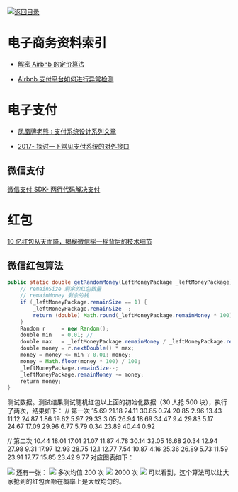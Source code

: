[![返回目录](https://parg.co/UGo)](https://parg.co/b4z) 
 
 


# 电子商务资料索引

* [解密 Airbnb 的定价算法](http://www.infoq.com/cn/articles/decryption-airbnb-pricing-algorithm)

- [Airbnb 支付平台如何进行异常检测](http://www.infoq.com/cn/news/2016/03/Airbnb-FFT-anomaly-detection)

# 电子支付

* [凤凰牌老熊 : 支付系统设计系列文章](http://blog.lixf.cn/essay/2016/10/08/account-1/)

- [2017- 探讨一下常见支付系统的对外接口](https://segmentfault.com/a/1190000008942039)

## 微信支付

[微信支付 SDK- 两行代码解决支付 ](http://arccode.net/2016/05/02/%E5%BE%AE%E4%BF%A1%E6%94%AF%E4%BB%98SDK-%E4%B8%A4%E8%A1%8C%E4%BB%A3%E7%A0%81%E8%A7%A3%E5%86%B3%E6%94%AF%E4%BB%98/)

# 红包

[10 亿红包从天而降，揭秘微信摇一摇背后的技术细节](http://www.infoq.com/cn/articles/1-billion-bonus-from-the-clouds)

## 微信红包算法

```java
public static double getRandomMoney(LeftMoneyPackage _leftMoneyPackage) {
    // remainSize 剩余的红包数量
    // remainMoney 剩余的钱
    if (_leftMoneyPackage.remainSize == 1) {
        _leftMoneyPackage.remainSize--;
        return (double) Math.round(_leftMoneyPackage.remainMoney * 100) / 100;
    }
    Random r     = new Random();
    double min   = 0.01; //
    double max   = _leftMoneyPackage.remainMoney / _leftMoneyPackage.remainSize * 2;
    double money = r.nextDouble() * max;
    money = money <= min ? 0.01: money;
    money = Math.floor(money * 100) / 100;
    _leftMoneyPackage.remainSize--;
    _leftMoneyPackage.remainMoney -= money;
    return money;
}
```

测试数据。测试结果测试随机红包以上面的初始化数据（30 人抢 500 块），执行了两次，结果如下： // 第一次 15.69 21.18 24.11 30.85 0.74 20.85 2.96 13.43 11.12 24.87 1.86 19.62 5.97 29.33 3.05 26.94 18.69 34.47 9.4 29.83 5.17 24.67 17.09 29.96 6.77 5.79 0.34 23.89 40.44 0.92

// 第二次 10.44 18.01 17.01 21.07 11.87 4.78 30.14 32.05 16.68 20.34 12.94 27.98 9.31 17.97 12.93 28.75 12.1 12.77 7.54 10.87 4.16 25.36 26.89 5.73 11.59 23.91 17.77 15.85 23.42 9.77 对应图表如下：

![](https://pic4.zhimg.com/383a5c9dd7451db4d1bde8f59dcc66fb_b.png) 还有一张： ![](https://pic1.zhimg.com/f3db54ba944f208ed8917651cbb7ce70_b.png) 多次均值 200 次 ![](https://pic2.zhimg.com/90c57b9fed9398b866e636a910e8f86d_b.png) 2000 次 ![](https://pic1.zhimg.com/9c9d0c51d6528c2ac6ae599a640c271c_b.png) 可以看到，这个算法可以让大家抢到的红包面额在概率上是大致均匀的。
